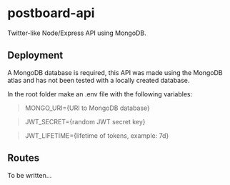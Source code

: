 # postboard-api

Twitter-like Node/Express API using MongoDB.

## Deployment

A MongoDB database is required, this API was made using the MongoDB atlas and has not been tested with a locally created database.

In the root folder make an .env file with the following variables:

> MONGO_URI={URI to MongoDB database}

> JWT_SECRET={random JWT secret key}

> JWT_LIFETIME={lifetime of tokens, example: 7d}

## Routes

To be written...
